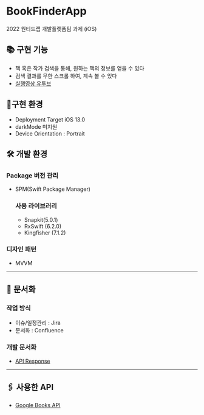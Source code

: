 # BookFinderApp
2022 원티드랩 개발플랫폼팀 과제 (iOS)

## 📚 구현 기능
- 책 혹은 작가 검색을 통해, 원하는 책의 정보를 얻을 수 있다
- 검색 결과를 무한 스크롤 하여, 계속 볼 수 있다
- [실행영상 유투브](https://youtu.be/YZweuStMRSc)

## 📱구현 환경
- Deployment Target iOS 13.0
- darkMode 미지원
- Device Orientation : Portrait

## 🛠 개발 환경
### Package 버전 관리
- SPM(Swift Package Manager)
  ### 사용 라이브러리
    - Snapkit(5.0.1)
    - RxSwift (6.2.0)
    - Kingfisher (7.1.2)
    
### 디자인 패턴
- MVVM

---
## 📝 문서화
### 작업 방식
- 이슈/일정관리 : Jira 
- 문서화 : Confluence

### 개발 문서화
- [API Response](https://miori.atlassian.net/l/c/5AMx7qwH)


---
## 🖇 사용한 API
- [Google Books API](https://developers.google.com/books/docs/overview)
